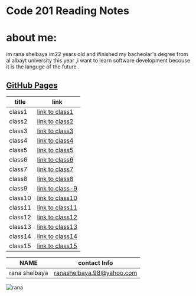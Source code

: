 # Code 201 Reading Notes
# about me:
im rana shelbaya im22 years old and ifinished my bacheolar's degree from al albayt university this year ,i want to learn software development becouse it is the languge of the future .
## [GitHub Pages](https://github.com/RANA469) 


| title | link |
| ----- | --------------------------------------------------------------- |
| class1 | [link to class1](https://rana469.github.io/reading-notes-201/class-01) |
| class2 |[link to class2](https://rana469.github.io/reading-notes-201/class-02)|
|class3|[link to class3](https://rana469.github.io/reading-notes-201/class-03)|
|class4|[link to class4](https://rana469.github.io/reading-notes-201/class-04)|
| class5|[link to class5]()|
| class6|[link to class6]()|
| class7| [link to class7]() |
| class8 | [link to class8](https://rana469.github.io/reading-notes-201/class-8) |
| class9|[link to class-9]()|
| class10 | [link to class10]() |
| class11 |[link to class11]()|
|class12|[link to class12]()|
|class13|[link to class13]()|
| class14|[link to class14]()|
| class15|[link to class15]()|

| NAME | contact Info |
|------------ | ------------- |
|rana shelbaya |ranashelbaya.98@yahoo.com|

![rana ](https://th.bing.com/th/id/OIP.d2ZlTzSoMFASlUF12NJbZgHaD3?pid=Api&w=1640&h=856&rs=1) 

